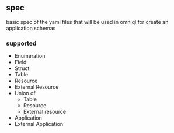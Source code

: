 ## spec

basic spec of the yaml files that will be used in omniql for create an application schemas


### supported

* Enumeration
* Field
* Struct
* Table
* Resource
* External Resource
* Union of
    - Table
    - Resource
    - External resource
* Application
* External Application